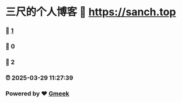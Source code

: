# 三尺的个人博客 :link: https://sanch.top 
### :page_facing_up: [1](https://sanch.top/tag.html) 
### :speech_balloon: 0 
### :hibiscus: 2 
### :alarm_clock: 2025-03-29 11:27:39 
### Powered by :heart: [Gmeek](https://github.com/Meekdai/Gmeek)
